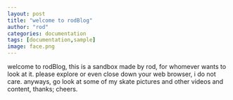 ```yaml
---
layout: post
title: "welcome to rodBlog"
author: "rod"
categories: documentation
tags: [documentation,sample]
image: face.png
---
```


welcome to rodBlog, this is a sandbox made by rod, for whomever wants to look at it. please explore or even close down your web browser, i do not care. anyways, go look at
some of my skate pictures and other videos and content, thanks; cheers.
